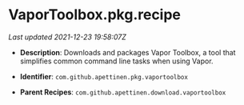 # VaporToolbox.pkg.recipe

_Last updated 2021-12-23 19:58:07Z_

- **Description**: Downloads and packages Vapor Toolbox, a tool that simplifies common command line tasks when using Vapor.

- **Identifier**: `com.github.apettinen.pkg.vaportoolbox`

- **Parent Recipes**: `com.github.apettinen.download.vaportoolbox`